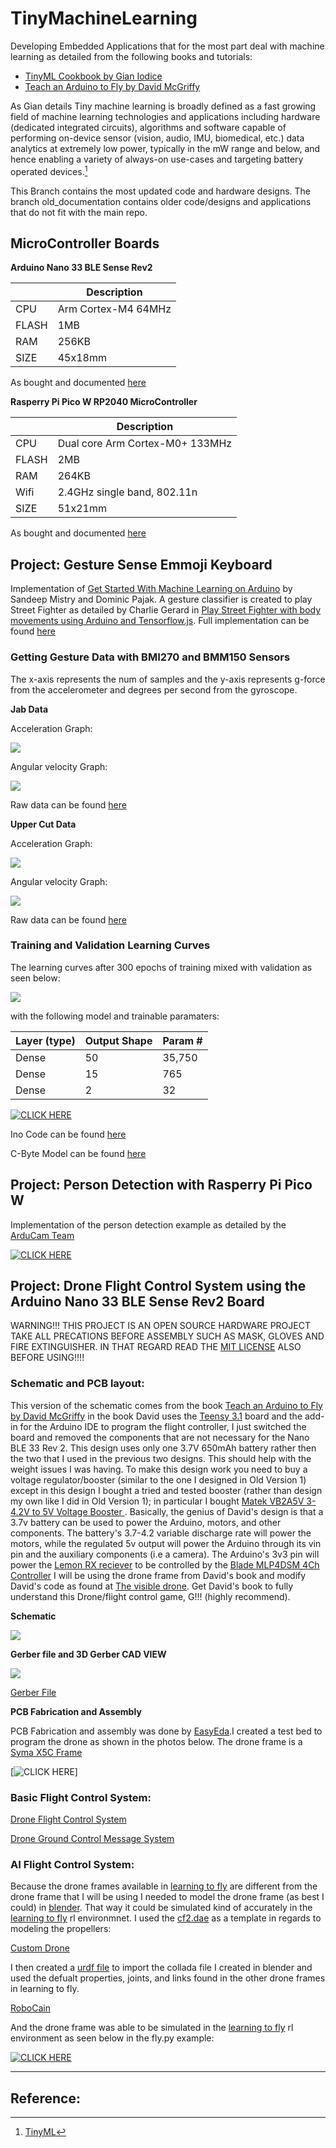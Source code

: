 # TinyMachineLearning

Developing Embedded Applications that for the most part deal with machine learning as detailed from the following books and tutorials:

- [TinyML Cookbook by Gian Iodice](https://www.packtpub.com/product/tinyml-cookbook/9781801814973)
- [Teach an Arduino to Fly by David McGriffy](https://www.makershed.com/products/make-drones-pdf)

As Gian details Tiny machine learning is broadly defined as a fast growing field of machine learning technologies and applications including hardware (dedicated integrated circuits), algorithms and software capable of performing on-device sensor (vision, audio, IMU, biomedical, etc.) data analytics at extremely low power, typically in the mW range and below, and hence enabling a variety of always-on use-cases and targeting battery operated devices.[^1]

This Branch contains the most updated code and hardware designs. The branch old_documentation contains older code/designs and applications that do not fit with the main repo. 

## MicroController Boards

**Arduino Nano 33 BLE Sense Rev2**

| | Description |
| --- | --- |
| CPU | Arm Cortex-M4 64MHz |
| FLASH | 1MB |
| RAM | 256KB |
| SIZE | 45x18mm |

As bought and documented [here](https://store-usa.arduino.cc/products/nano-33-ble-sense-rev2?selectedStore=us)

**Rasperry Pi Pico W RP2040 MicroController**

| | Description |
| --- | --- |
| CPU | Dual core Arm Cortex-M0+ 133MHz |
| FLASH | 2MB |
| RAM | 264KB |
|Wifi| 2.4GHz single band, 802.11n 
| SIZE | 51x21mm |

As bought and documented [here](https://www.adafruit.com/product/5526)

## Project: Gesture Sense Emmoji Keyboard

Implementation of [Get Started With Machine Learning on Arduino](https://docs.arduino.cc/tutorials/nano-33-ble-sense-rev2/get-started-with-machine-learning#capturing-gesture-training-data) by Sandeep Mistry and Dominic Pajak. A gesture classifier is created to play Street Fighter as detailed by Charlie Gerard in [Play Street Fighter with body movements using Arduino and Tensorflow.js](https://medium.com/@devdevcharlie/play-street-fighter-with-body-movements-using-arduino-and-tensorflow-js-6b0e4734e118). Full implementation can be found [here](https://github.com/arduino/AIoT-Dev-Summit-2019)

### Getting Gesture Data with BMI270 and BMM150 Sensors

The x-axis represents the num of samples and the y-axis represents g-force from the accelerometer and degrees per second from the gyroscope. 

**Jab Data**

Acceleration Graph:

![](https://github.com/AdamClarkStandke/TinyMachineLearning/blob/main/jab_accel.jpg)

Angular velocity Graph:

![](https://github.com/AdamClarkStandke/TinyMachineLearning/blob/main/jab_gyro.jpg)

Raw data can be found [here](https://github.com/AdamClarkStandke/TinyMachineLearning/blob/main/punch.csv)

**Upper Cut Data**

Acceleration Graph:

![](https://github.com/AdamClarkStandke/TinyMachineLearning/blob/main/upper_accel.jpg)

Angular velocity Graph:

![](https://github.com/AdamClarkStandke/TinyMachineLearning/blob/main/upper_gyro.jpg)

Raw data can be found [here](https://github.com/AdamClarkStandke/TinyMachineLearning/blob/main/upper_cut.csv)

### Training and Validation Learning Curves 

The learning curves after 300 epochs of training mixed with validation as seen below:

![](https://github.com/AdamClarkStandke/TinyMachineLearning/blob/main/Training_val_loss_.jpg)

with the following model and trainable paramaters:

| Layer (type)| Output Shape| Param #|
| ------------- | ------------- |--------|
| Dense | 50| 35,750|
| Dense | 15| 765|
| Dense | 2| 32|

[![CLICK HERE](https://github.com/AdamClarkStandke/TinyMachineLearning/blob/main/streetfighter.png)](https://youtu.be/awRqHDJUKUs)

Ino Code can be found [here](https://github.com/AdamClarkStandke/TinyMachineLearning/blob/main/gestureDetection_classifier/gestureDetection_classifier.ino)

C-Byte Model can be found [here](https://github.com/AdamClarkStandke/TinyMachineLearning/blob/main/gestureDetection_classifier/model.h)

## Project: Person Detection with Rasperry Pi Pico W

Implementation of the person detection example as detailed by the [ArduCam Team](https://github.com/ArduCAM/RPI-Pico-Cam)

[![CLICK HERE](https://github.com/AdamClarkStandke/TinyMachineLearning/blob/main/IMG_0336(1).jpg)](https://www.youtube.com/watch?v=MaYkYJmJrqk)

## Project: Drone Flight Control System using the Arduino Nano 33 BLE Sense Rev2 Board 

WARNING!!! THIS PROJECT IS AN OPEN SOURCE HARDWARE PROJECT TAKE ALL PRECATIONS BEFORE ASSEMBLY SUCH AS MASK, GLOVES AND FIRE EXTINGUISHER. IN THAT REGARD READ THE [MIT LICENSE](https://github.com/AdamClarkStandke/TinyMachineLearning/blob/main/LICENSE) ALSO  BEFORE USING!!!!

### Schematic and PCB layout:

This version of the schematic comes from the book [Teach an Arduino to Fly by David McGriffy](https://www.makershed.com/products/make-drones-pdf) in the book David uses the [Teensy 3.1](https://www.pjrc.com/teensy/teensy31.html) board and the add-in for the Arduino IDE to program the flight controller, I just switched the board and removed the  components that are not necessary for the Nano BLE 33 Rev 2. This design uses only one 3.7V 650mAh battery rather then the two that I used in the previous two designs. This should help with the weight issues I was having. To make this design work you need to buy a voltage regulator/booster (similar to the one I designed in Old Version 1) except in this design I bought a tried and tested booster (rather than design my own like I did in Old Version 1); in particular I bought [Matek VB2A5V 3-4.2V to 5V Voltage Booster ](https://www.racedayquads.com/products/matek-vb2a5-1s-lipo-to-5v-voltage-booster?currency=USD&variant=31467728207985&gclid=Cj0KCQjw0IGnBhDUARIsAMwFDLnRW7vPnVI_kPZZ07VLbTDB3pQNJlU3sNtUL8EGRetb_AuOmo7wnHUaAl3fEALw_wcB). Basically, the genius of David's design is that a 3.7v battery can be used to power the Arduino, motors, and other components. The battery's 3.7-4.2 variable discharge rate will power the motors, while the regulated 5v output  will power the Arduino through its vin pin and the auxiliary components (i.e a camera). The Arduino's 3v3 pin will power the [Lemon RX reciever](https://lemon-rx.com/index.php?route=product/product&product_id=263) to be controlled by the [Blade MLP4DSM 4Ch Controller](https://www.horizonhobby.com/product/mlp4dsm-4ch-transmitter-2.4ghz-bmcx2120sr/EFLH1064B.html?gclid=Cj0KCQjw0IGnBhDUARIsAMwFDLnIMOxdLQWNxmZvSB9TNVZfrrQnBrdQ40ycnGwFcJZ92rF96O86bkgaAlpqEALw_wcB) I will be using the drone frame from  David's book and modify David's code as found at [The visible drone](http://www.makedronesbook.com/projects/VizDrone). Get David's book to fully understand this Drone/flight control game, G!!! (highly recommend). 

**Schematic**

![](https://github.com/AdamClarkStandke/TinyMachineLearning/blob/main/arduinoDrone_schem.png)

**Gerber file and 3D Gerber CAD VIEW**

![](https://github.com/AdamClarkStandke/TinyMachineLearning/blob/main/3D_PCB_PCB_ArudinoDrone_2023-08-19_2023-08-19.png)

[Gerber File](https://github.com/AdamClarkStandke/TinyMachineLearning/blob/main/Gerber_PCB_PCB_ArudinoDrone_2023-08-19_2023-08-20.zip)


**PCB Fabrication and Assembly**

PCB Fabrication and assembly was done by [EasyEda](https://easyeda.com/).I created a test bed to program the drone as shown in the photos below. The drone frame is a [Syma X5C Frame](https://www.amazon.com/Syma-Channel-2-4GHz-Explorers-Copter/dp/B00MNG37C2/ref=asc_df_B00MNG37C2/?tag=hyprod-20&linkCode=df0&hvadid=312184153387&hvpos=&hvnetw=g&hvrand=2952487919274782735&hvpone=&hvptwo=&hvqmt=&hvdev=c&hvdvcmdl=&hvlocint=&hvlocphy=9006587&hvtargid=pla-587640326317&psc=1) 

[![CLICK HERE](https://github.com/AdamClarkStandke/TinyMachineLearning/blob/main/IMG_0502.jpg)]

### Basic Flight Control System:

[Drone Flight Control System](https://github.com/AdamClarkStandke/TinyMachineLearning/tree/main/DCS)

[Drone Ground Control Message System](https://github.com/AdamClarkStandke/TinyMachineLearning/blob/main/ground_control/ground_control.ino)

### AI Flight Control System:

Because the drone frames available in [learning to fly](https://github.com/utiasDSL/gym-pybullet-drones/tree/master/gym_pybullet_drones/assets) are different from the drone frame that I will be using I needed to model the drone frame (as best I could) in [blender](https://www.blender.org/). That way it could be simulated kind of accurately in the [learning to fly](https://github.com/utiasDSL/gym-pybullet-drones/tree/master/) rl environmnet. I used the [cf2.dae](https://github.com/utiasDSL/gym-pybullet-drones/blob/master/gym_pybullet_drones/assets/cf2.dae) as a template in regards to modeling the propellers:   

[Custom Drone](https://github.com/AdamClarkStandke/TinyMachineLearning/blob/main/customDrone.dae)

I then created a [urdf file](http://wiki.ros.org/urdf) to import the collada file I created in blender and used the defualt properties, joints, and links found in the other drone frames in learning to fly.  

[RoboCain](https://github.com/AdamClarkStandke/TinyMachineLearning/blob/main/droneOne.urdf)

And the drone frame was able to be simulated in the [learning to fly](https://github.com/utiasDSL/gym-pybullet-drones/tree/master/) rl environment as seen below in the fly.py example:

[![CLICK HERE](https://github.com/AdamClarkStandke/TinyMachineLearning/blob/main/drone_frame.png)](https://youtu.be/o9qXMjsNjKY)


-------------------------------------------------------------------------------
## Reference:
[^1]: [TinyML](https://www.tinyml.org/about/)
[^2]: Need to also get the get [ArduCam OV2640 MINI 2MP-Plus header file](https://github.com/ArduCAM/Arduino); choose the right camera module in the memorysaver.h; and download the JPEG library for things to work
